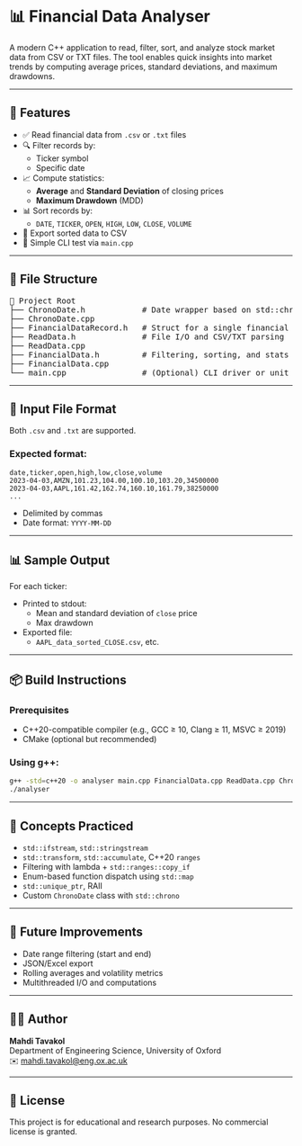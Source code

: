 # 📊 Financial Data Analyser

A modern C++ application to read, filter, sort, and analyze stock market data from CSV or TXT files. The tool enables quick insights into market trends by computing average prices, standard deviations, and maximum drawdowns.

---

## 🚀 Features

- ✅ Read financial data from `.csv` or `.txt` files
- 🔍 Filter records by:
  - Ticker symbol
  - Specific date
- 📈 Compute statistics:
  - **Average** and **Standard Deviation** of closing prices
  - **Maximum Drawdown** (MDD)
- 📊 Sort records by:
  - `DATE`, `TICKER`, `OPEN`, `HIGH`, `LOW`, `CLOSE`, `VOLUME`
- 💾 Export sorted data to CSV
- 🧪 Simple CLI test via `main.cpp`

---

## 📁 File Structure

<pre>
📁 Project Root
├── ChronoDate.h            # Date wrapper based on std::chrono
├── ChronoDate.cpp
├── FinancialDataRecord.h   # Struct for a single financial data row
├── ReadData.h              # File I/O and CSV/TXT parsing
├── ReadData.cpp
├── FinancialData.h         # Filtering, sorting, and stats logic
├── FinancialData.cpp
└── main.cpp                # (Optional) CLI driver or unit test entry point
</pre>

---

## 📝 Input File Format

Both `.csv` and `.txt` are supported.

### Expected format:
```
date,ticker,open,high,low,close,volume
2023-04-03,AMZN,101.23,104.00,100.10,103.20,34500000
2023-04-03,AAPL,161.42,162.74,160.10,161.79,38250000
...
```

- Delimited by commas
- Date format: `YYYY-MM-DD`

---

## 📊 Sample Output

For each ticker:
- Printed to stdout:
  - Mean and standard deviation of `close` price
  - Max drawdown
- Exported file:
  - `AAPL_data_sorted_CLOSE.csv`, etc.

---

## 📦 Build Instructions

### Prerequisites
- C++20-compatible compiler (e.g., GCC ≥ 10, Clang ≥ 11, MSVC ≥ 2019)
- CMake (optional but recommended)

### Using g++:
```bash
g++ -std=c++20 -o analyser main.cpp FinancialData.cpp ReadData.cpp ChronoDate.cpp
./analyser
```

---

## 🧩 Concepts Practiced

- `std::ifstream`, `std::stringstream`
- `std::transform`, `std::accumulate`, C++20 `ranges`
- Filtering with lambda + `std::ranges::copy_if`
- Enum-based function dispatch using `std::map`
- `std::unique_ptr`, RAII
- Custom `ChronoDate` class with `std::chrono`

---

## 🧠 Future Improvements

- Date range filtering (start and end)
- JSON/Excel export
- Rolling averages and volatility metrics
- Multithreaded I/O and computations

---

## 👨‍💻 Author

**Mahdi Tavakol**  
Department of Engineering Science, University of Oxford  
✉️ mahdi.tavakol@eng.ox.ac.uk

---

## 📄 License

This project is for educational and research purposes. No commercial license is granted.
